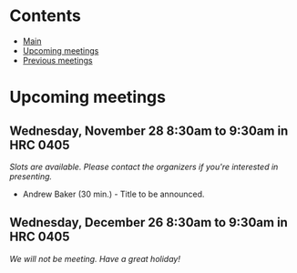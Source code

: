 # Contents

* [Main](index.md)
* [Upcoming meetings](upcoming.md)
* [Previous meetings](prior.md)

# Upcoming meetings

## Wednesday, November 28 8:30am to 9:30am in HRC 0405
*Slots are available. Please contact the organizers if you're interested in
presenting.*
* Andrew Baker (30 min.) - Title to be announced.

## Wednesday, December 26 8:30am to 9:30am in HRC 0405
*We will not be meeting. Have a great holiday!*
